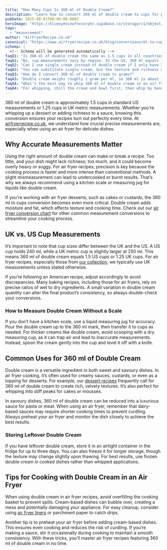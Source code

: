 ```yaml
---
title: "How Many Cups Is 360 ml of Double Cream?"
description: "Learn how to convert 360 ml of double cream to cups for perfect baking and cooking every time. Get precise measurements effortlessly."
pubDate: 2025-08-01T00:00:00.000Z
heroImage: "https://klueoymssxwfnxsvcyhv.supabase.co/storage/v1/object/public/Shmucket/how-many-cups-is-360-ml-of-double-cream.webp"
tags:
  - "measurement"
author: "AirFryerRecipe.co.uk"
canonical: "https://www.airfryerrecipe.co.uk/blog/conversions/ml-to-cups/how-many-cups-is-360-ml-of-double-cream"
schema: |
  <!-- Schema will be generated automatically -->
faqQ1: "Is 360 ml of double cream the same as 1.5 cups in all countries?"
faqA1: "No, cup measurements vary by region. In the US, 360 ml equals 1.5 cups (240 ml per cup), while in the UK, it’s approximately 1.25 cups (250 ml per cup). Always check which measurement system your recipe uses for accuracy."
faqQ2: "Can I use single cream instead of double cream if I only have 360 ml?"
faqA2: "You can substitute single cream, but the texture and richness will differ. Double cream has a higher fat content (around 48%), making it thicker and better for whipping. For sauces, single cream works but may result in a thinner consistency."
faqQ3: "How do I convert 360 ml of double cream to grams?"
faqA3: "Double cream weighs roughly 1 gram per ml, so 360 ml is about 360 grams. However, density can vary slightly, so for baking, it’s best to measure by volume or use a kitchen scale for precision."
faqQ4: "What’s the best way to whip 360 ml of double cream in an air fryer recipe?"
faqA4: "For whipping, chill the cream and bowl first, then whip by hand or mixer until stiff peaks form. Avoid overwhipping, as it can turn into butter. In air fryer recipes, add whipped cream after cooking to prevent melting."
---
```

<p>360 ml of double cream is approximately 1.5 cups in standard US measurements or 1.25 cups in UK metric measurements. Whether you're whipping up a dessert or adding richness to a sauce, knowing this conversion ensures your recipes turn out perfectly every time. At <a href=https://www.airfryerrecipe.co.uk>airfryerrecipe.co.uk</a>, we understand how crucial precise measurements are, especially when using an air fryer for delicate dishes.</p>

<h2>Why Accurate Measurements Matter</h2>
<p>Using the right amount of double cream can make or break a recipe. Too little, and your dish might lack richness; too much, and it could become overly heavy or soggy. For air fryer recipes, precision is key because the cooking process is faster and more intense than conventional methods. A slight mismeasurement can lead to undercooked or burnt results. That’s why we always recommend using a kitchen scale or measuring jug for liquids like double cream.</p>
<p>If you're working with air fryer desserts, such as cakes or custards, the 360 ml to cups conversion becomes even more critical. Double cream adds moisture and fat, which affects texture and cooking time. Check out our <a href=https://www.airfryerrecipe.co.uk/air-fryer-conversion-chart>air fryer conversion chart</a> for other common measurement conversions to streamline your cooking process.</p>

<h2>UK vs. US Cup Measurements</h2>
<p>It’s important to note that cup sizes differ between the UK and the US. A US cup holds 240 ml, while a UK metric cup is slightly larger at 250 ml. This means 360 ml of double cream equals 1.5 US cups or 1.25 UK cups. For air fryer recipes, especially those from <a href=https://www.airfryerrecipe.co.uk/recipes>our collection</a>, we typically use UK measurements unless stated otherwise.</p>
<p>If you’re following an American recipe, adjust accordingly to avoid discrepancies. Many baking recipes, including those for air fryers, rely on precise ratios of wet to dry ingredients. A small variation in double cream quantity can alter the final product’s consistency, so always double-check your conversions.</p>

<h3>How to Measure Double Cream Without a Scale</h3>
<p>If you don’t have a kitchen scale, use a liquid measuring jug for accuracy. Pour the double cream up to the 360 ml mark, then transfer it to cups as needed. For thicker creams like double cream, avoid scooping with a dry measuring cup, as it can trap air and lead to inaccurate measurements. Instead, spoon the cream gently into the cup and level it off with a knife.</p>

<h2>Common Uses for 360 ml of Double Cream</h2>
<p>Double cream is a versatile ingredient in both sweet and savoury dishes. In air fryer cooking, it’s often used for creamy sauces, custards, or even as a topping for desserts. For example, our <a href=https://www.airfryerrecipe.co.uk/recipe-category/dessert>dessert recipes</a> frequently call for 360 ml of double cream to create rich, velvety textures. It’s also perfect for whipping into stiff peaks for cakes or mousses.</p>
<p>In savoury dishes, 360 ml of double cream can be reduced into a luxurious sauce for pasta or meat. When using an air fryer, remember that dairy-based sauces may require shorter cooking times to prevent curdling. Always preheat your air fryer and monitor the dish closely to achieve the best results.</p>

<h3>Storing Leftover Double Cream</h3>
<p>If you have leftover double cream, store it in an airtight container in the fridge for up to three days. You can also freeze it for longer storage, though the texture may change slightly upon thawing. For best results, use frozen double cream in cooked dishes rather than whipped applications.</p>

<h2>Tips for Cooking with Double Cream in an Air Fryer</h2>
<p>When using double cream in air fryer recipes, avoid overfilling the cooking basket to prevent spills. Cream-based dishes can bubble over, creating a mess and potentially damaging your appliance. For easy cleanup, consider using <a href=https://www.airfryerrecipe.co.uk/air-fryer-cleaner>air fryer liners</a> or parchment paper to catch drips.</p>
<p>Another tip is to preheat your air fryer before adding cream-based dishes. This ensures even cooking and reduces the risk of curdling. If you’re making a sauce, stir it occasionally during cooking to maintain a smooth consistency. With these tricks, you’ll master air fryer recipes featuring 360 ml of double cream in no time.</p>

